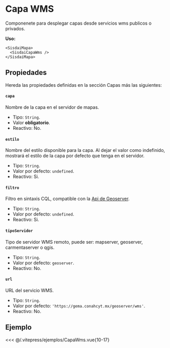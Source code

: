 <script setup>
import CapaWms from "./../.vitepress/ejemplos/CapaWms.vue";
</script>

# Capa WMS

Componenete para desplegar capas desde servicios wms publicos o privados.

**Uso:**

```html{2}
<SisdaiMapa>
  <SisdaiCapaWms />
</SisdaiMapa>
```

## Propiedades

Hereda las propiedades definidas en la sección Capas más las siguientes:

#### `capa`

Nombre de la capa en el servidor de mapas.

- Tipo: `String`.
- Valor **obligatorio**.
- Reactivo: No.

#### `estilo`

Nombre del estilo disponible para la capa. Al dejar el valor como indefinido, mostrará el estilo de la capa por defecto que tenga en el servidor.

- Tipo: `String`.
- Valor por defecto: `undefined`.
- Reactivo: Si.

#### `filtro`

Filtro en sintaxis CQL, compatible con la [Api de Geoserver](https://docs.geoserver.org/stable/en/user/tutorials/cql/cql_tutorial.html).

- Tipo: `String`.
- Valor por defecto: `undefined`.
- Reactivo: Si.

#### `tipoServidor`

Tipo de servidor WMS remoto, puede ser: mapserver, geoserver, carmentaserver o qgis.

- Tipo: `String`.
- Valor por defecto: `geoserver`.
- Reactivo: No.

#### `url`

URL del servicio WMS.

- Tipo: `String`.
- Valor por defecto: `'https://gema.conahcyt.mx/geoserver/wms'`.
- Reactivo: No.

<!-- #### `tituloClases`

Titulo de las clases de la leyenda, solo aplica si la capa cuenta con reglas de estilo de clasificación.

- Tipo: `String`.
- Valor por defecto: `undefined`.
- Reactivo: Si. -->

## Ejemplo

<CapaWms />

<<< @/.vitepress/ejemplos/CapaWms.vue{10-17}
